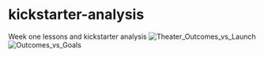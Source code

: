 # kickstarter-analysis
Week one lessons and kickstarter analysis
![Theater_Outcomes_vs_Launch](https://user-images.githubusercontent.com/85403978/121817565-64bc4c80-cc3f-11eb-8f5f-35f61348e726.png)
![Outcomes_vs_Goals](https://user-images.githubusercontent.com/85403978/121817574-6dad1e00-cc3f-11eb-8955-fcbce46345f5.png)
